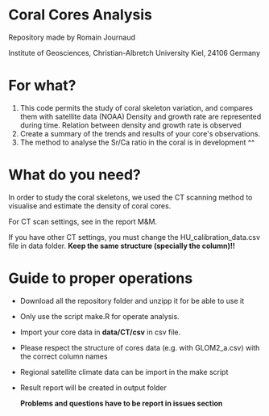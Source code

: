 # Coral Cores Analysis
Repository made by Romain Journaud

Institute of Geosciences, Christian-Albretch University Kiel, 24106 Germany 


# For what?
1) This code permits the study of coral skeleton variation, and compares them with satellite data (NOAA)
Density and growth rate are represented during time. Relation between density and growth rate is observed
2) Create a summary of the trends and results of your core's observations. 
3) The method to analyse the Sr/Ca ratio in the coral is in development ^^


# What do you need? 
In order to study the coral skeletons, we used the CT scanning method to visualise and estimate the density of coral cores. 

For CT scan settings, see in the report M&M.

If you have other CT settings, you must change the HU_calibration_data.csv file in data folder. **Keep the same structure (specially the column)!!**


# Guide to proper operations
- Download all the repository folder and unzipp it for be able to use it
- Only use the script make.R for operate analysis. 
- Import your core data in **data/CT/csv** in csv file.
- Please respect the structure of cores data (e.g. with GLOM2_a.csv) with the correct column names
- Regional satellite climate data can be import in the make script
- Result report will be created in output folder

  **Problems and questions have to be report in issues section**
